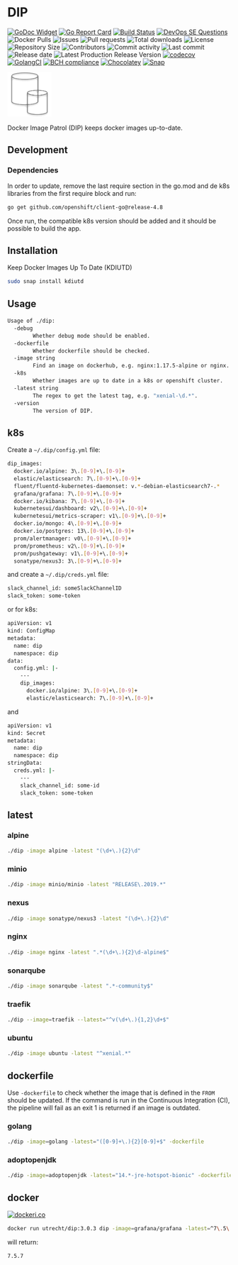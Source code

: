 # DIP

[![GoDoc Widget](https://godoc.org/github.com/030/dip?status.svg)](https://godoc.org/github.com/030/dip)
[![Go Report Card](https://goreportcard.com/badge/github.com/030/dip)](https://goreportcard.com/report/github.com/030/dip)
[![Build Status](https://travis-ci.org/030/dip.svg?branch=master)](https://travis-ci.org/030/dip)
[![DevOps SE Questions](https://img.shields.io/stackexchange/devops/t/dip.svg)](https://devops.stackexchange.com/questions/tagged/dip)
![Docker Pulls](https://img.shields.io/docker/pulls/utrecht/dip.svg)
![Issues](https://img.shields.io/github/issues-raw/030/dip.svg)
![Pull requests](https://img.shields.io/github/issues-pr-raw/030/dip.svg)
![Total downloads](https://img.shields.io/github/downloads/030/dip/total.svg)
![License](https://img.shields.io/github/license/030/dip.svg)
![Repository Size](https://img.shields.io/github/repo-size/030/dip.svg)
![Contributors](https://img.shields.io/github/contributors/030/dip.svg)
![Commit activity](https://img.shields.io/github/commit-activity/m/030/dip.svg)
![Last commit](https://img.shields.io/github/last-commit/030/dip.svg)
![Release date](https://img.shields.io/github/release-date/030/dip.svg)
![Latest Production Release Version](https://img.shields.io/github/release/030/dip.svg)
[![codecov](https://codecov.io/gh/030/dip/branch/master/graph/badge.svg)](https://codecov.io/gh/030/dip)
[![GolangCI](https://golangci.com/badges/github.com/golangci/golangci-web.svg)](https://golangci.com/r/github.com/030/dip)
[![BCH compliance](https://bettercodehub.com/edge/badge/030/dip?branch=master)](https://bettercodehub.com/results/030/dip)
[![Chocolatey](https://img.shields.io/chocolatey/dt/dip)](https://chocolatey.org/packages/dip)
[![Snap](https://snapcraft.io/kdiutd/badge.svg)](https://snapcraft.io/kdiutd)

<a href="https://dip.releasesoftwaremoreoften.com"><img src="https://github.com/030/dip/raw/master/assets/logo/logo.png" width="100"></a>

Docker Image Patrol (DIP) keeps docker images up-to-date.

## Development

### Dependencies

In order to update, remove the last require section in the go.mod and de k8s
libraries from the first require block and run:

```bash
go get github.com/openshift/client-go@release-4.8
```

Once run, the compatible k8s version should be added and it should be possible
to build the app.

## Installation

Keep Docker Images Up To Date (KDIUTD)

```bash
sudo snap install kdiutd
```

## Usage

```bash
Usage of ./dip:
  -debug
        Whether debug mode should be enabled.
  -dockerfile
        Whether dockerfile should be checked.
  -image string
        Find an image on dockerhub, e.g. nginx:1.17.5-alpine or nginx.
  -k8s
        Whether images are up to date in a k8s or openshift cluster.
  -latest string
        The regex to get the latest tag, e.g. "xenial-\d.*".
  -version
        The version of DIP.
```

## k8s

Create a `~/.dip/config.yml` file:

```bash
dip_images:
  docker.io/alpine: 3\.[0-9]+\.[0-9]+
  elastic/elasticsearch: 7\.[0-9]+\.[0-9]+
  fluent/fluentd-kubernetes-daemonset: v.*-debian-elasticsearch7-.*
  grafana/grafana: 7\.[0-9]+\.[0-9]+
  docker.io/kibana: 7\.[0-9]+\.[0-9]+
  kubernetesui/dashboard: v2\.[0-9]+\.[0-9]+
  kubernetesui/metrics-scraper: v1\.[0-9]+\.[0-9]+
  docker.io/mongo: 4\.[0-9]+\.[0-9]+
  docker.io/postgres: 13\.[0-9]+\.[0-9]+
  prom/alertmanager: v0\.[0-9]+\.[0-9]+
  prom/prometheus: v2\.[0-9]+\.[0-9]+
  prom/pushgateway: v1\.[0-9]+\.[0-9]+
  sonatype/nexus3: 3\.[0-9]+\.[0-9]+
```

and create a `~/.dip/creds.yml` file:

```bash
slack_channel_id: someSlackChannelID
slack_token: some-token
```

or for k8s:

```bash
apiVersion: v1
kind: ConfigMap
metadata:
  name: dip
  namespace: dip
data:
  config.yml: |-
    ---
    dip_images:
      docker.io/alpine: 3\.[0-9]+\.[0-9]+
      elastic/elasticsearch: 7\.[0-9]+\.[0-9]+
```

and

```bash
apiVersion: v1
kind: Secret
metadata:
  name: dip
  namespace: dip
stringData:
  creds.yml: |-
    ---
    slack_channel_id: some-id
    slack_token: some-token
```

## latest

### alpine

```bash
./dip -image alpine -latest "(\d+\.){2}\d"
```

### minio

```bash
./dip -image minio/minio -latest "RELEASE\.2019.*"
```

### nexus

```bash
./dip -image sonatype/nexus3 -latest "(\d+\.){2}\d"
```

### nginx

```bash
./dip -image nginx -latest ".*(\d+\.){2}\d-alpine$"
```

### sonarqube

```bash
./dip -image sonarqube -latest ".*-community$"
```

### traefik

```bash
./dip --image=traefik --latest="^v(\d+\.){1,2}\d+$"
```

### ubuntu

```bash
./dip -image ubuntu -latest "^xenial.*"
```

## dockerfile

Use `-dockerfile` to check whether the image that is defined in the `FROM`
should be updated. If the command is run in the Continuous Integration (CI),
the pipeline will fail as an exit 1 is returned if an image is outdated.

### golang

```bash
./dip -image=golang -latest="([0-9]+\.){2}[0-9]+$" -dockerfile
```

### adoptopenjdk

```bash
./dip -image=adoptopenjdk -latest="14.*-jre-hotspot-bionic" -dockerfile
```

## docker

[![dockeri.co](https://dockeri.co/image/utrecht/dip)](https://hub.docker.com/r/utrecht/dip)

```bash
docker run utrecht/dip:3.0.3 dip -image=grafana/grafana -latest=^7\.5\.7$
```

will return:

```bash
7.5.7
```
